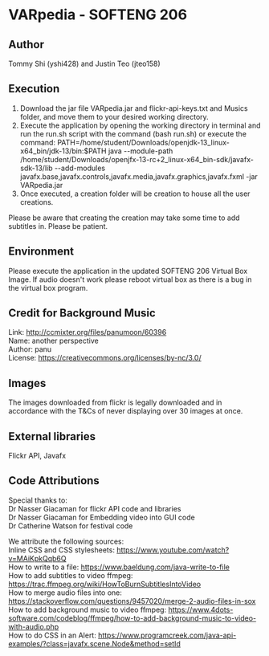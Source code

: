 # VARpedia - SOFTENG 206

## Author
Tommy Shi (yshi428) and Justin Teo (jteo158)

## Execution
1. Download the jar file VARpedia.jar and flickr-api-keys.txt and Musics folder, and move them to your desired working directory.
2. Execute the application by opening the working directory in terminal and run the run.sh script with the command (bash run.sh) or execute the command: PATH=/home/student/Downloads/openjdk-13_linux-x64_bin/jdk-13/bin:$PATH
java --module-path /home/student/Downloads/openjfx-13-rc+2_linux-x64_bin-sdk/javafx-sdk-13/lib --add-modules javafx.base,javafx.controls,javafx.media,javafx.graphics,javafx.fxml -jar VARpedia.jar
3. Once executed, a creation folder will be creation to house all the user creations.

Please be aware that creating the creation may take some time to add subtitles in. Please be patient.

## Environment
Please execute the application in the updated SOFTENG 206 Virtual Box Image.
If audio doesn't work please reboot virtual box as there is a bug in the virtual box program.

## Credit for Background Music
Link: http://ccmixter.org/files/panumoon/60396 \
Name: another perspective \
Author: panu \
License: https://creativecommons.org/licenses/by-nc/3.0/

## Images
The images downloaded from flickr is legally downloaded and in accordance with the T&Cs of never displaying over 30 images at once.

## External libraries
Flickr API,
Javafx

## Code Attributions
Special thanks to: \
Dr Nasser Giacaman for flickr API code and libraries \
Dr Nasser Giacaman for Embedding video into GUI code \
Dr Catherine Watson for festival code

We attribute the following sources: \
Inline CSS and CSS stylesheets: https://www.youtube.com/watch?v=MAiKpkQqb6Q \
How to write to a file: https://www.baeldung.com/java-write-to-file \
How to add subtitles to video ffmpeg: https://trac.ffmpeg.org/wiki/HowToBurnSubtitlesIntoVideo \
How to merge audio files into one: https://stackoverflow.com/questions/9457020/merge-2-audio-files-in-sox \
How to add background music to video ffmpeg: https://www.4dots-software.com/codeblog/ffmpeg/how-to-add-background-music-to-video-with-audio.php \
How to do CSS in an Alert: https://www.programcreek.com/java-api-examples/?class=javafx.scene.Node&method=setId
